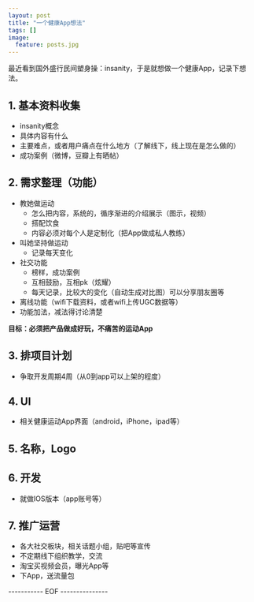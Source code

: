```yaml
---
layout: post
title: "一个健康App想法"
tags: []
image:
  feature: posts.jpg
---
```


最近看到国外盛行民间塑身操：insanity，于是就想做一个健康App，记录下想法。

## 1. 基本资料收集
- insanity概念
- 具体内容有什么
- 主要难点，或者用户痛点在什么地方（了解线下，线上现在是怎么做的）
- 成功案例（微博，豆瓣上有晒帖）

<!--break-->

## 2. 需求整理（功能）
- 教她做运动
	- 怎么把内容，系统的，循序渐进的介绍展示（图示，视频）
	- 搭配饮食
	- 内容必须对每个人是定制化（把App做成私人教练）
- 叫她坚持做运动
	- 记录每天变化
- 社交功能
	- 榜样，成功案例
	- 互相鼓励，互相pk（炫耀）
	- 每天记录，比较大的变化（自动生成对比图）可以分享朋友圈等
- 离线功能（wifi下载资料，或者wifi上传UGC数据等）
- 功能加法，减法得讨论清楚
	
**目标：必须把产品做成好玩，不痛苦的运动App**

## 3. 排项目计划
- 争取开发周期4周（从0到app可以上架的程度）

## 4. UI
- 相关健康运动App界面（android，iPhone，ipad等）

## 5. 名称，Logo

## 6. 开发
- 就做IOS版本（app账号等）

## 7. 推广运营
- 各大社交板块，相关话题小组，贴吧等宣传
- 不定期线下组织教学，交流
- 淘宝买视频会员，曝光App等
- 下App，送流量包

----------- EOF ---------------
